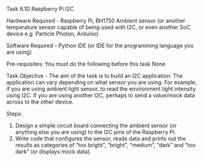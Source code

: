 Task 8.1D Raspberry Pi I2C 

Hardware Required -
Raspberry Pi, BH1750 Ambient sensor (or another temperature sensor capable of being 
used with I2C, or even another SoC device e.g. Particle Photon, Arduino)


Software Required -
Python IDE (or IDE for the programming language you are using)


Pre-requisites: You must do the following before this task
None


Task Objective -
The aim of the task is to build an I2C application. The application can vary depending on 
what sensor you are using. For example, if you are using ambient light sensor, to read the 
environment light intensity using I2C. If you are using another I2C, perhaps to send a 
value/mock data across to the other device. 


Steps: 
1. Design a simple circuit board connecting the ambient sensor (or anything else you 
are using) to the I2C pins of the Raspberry Pi. 
2. Write code that configures the sensor, reads data and prints out the results as 
categories of “too bright”, “bright”, “medium”, “dark” and “too dark” (or displays mock 
data).
